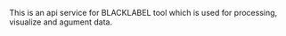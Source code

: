 This is an api service for BLACKLABEL tool which is used for processing, visualize and agument data.
